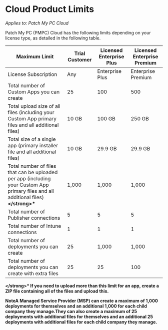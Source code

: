 # Cloud Product Limits

_Applies to: Patch My PC Cloud_

Patch My PC (PMPC) Cloud has the following limits depending on your license type, as detailed in the following table.

| Maximum Limit                                                                                                                         | Trial Customer | Licensed Enterprise Plus | Licensed Enterprise Premium |
| ------------------------------------------------------------------------------------------------------------------------------------- | -------------- | ------------------------ | --------------------------- |
| License Subscription                                                                                                                  | Any            | Enterprise Plus          | Enterprise Premium          |
| Total number of Custom Apps you can create                                                                                            | 25             | 100                      | 500                         |
| Total upload size of all files (including your Custom App primary files and all additional files)                                     | 10 GB          | 100 GB                   | 250 GB                      |
| Total size of a single app (primary installer file and all additional files)                                                          | 10 GB          | 29.9 GB                  | 29.9 GB                     |
| Total number of files that can be uploaded per app (including your Custom App primary files and all additional files)**\</strong>\*** | 1,000          | 1,000                    | 1,000                       |
| Total number of Publisher connections                                                                                                 | 5              | 5                        | 5                           |
| Total number of Intune connections                                                                                                    | 1              | 1                        | 1                           |
| Total number of deployments you can create                                                                                            | 25             | 1,000                    | 1,000                       |
| Total number of deployments you can create with extra files                                                                           | 25             | 25                       | 100                         |

**\</strong>\* If you need to upload more than this limit for an app, create a ZIP file containing all of the files and upload this.**

**NoteA Managed Service Provider (MSP) can create a maximum of 1,000 deployments for themselves and an additional 1,000 for each child company they manage.They can also create a maximum of 25 deployments with additional files for themselves and an additional 25 deployments with additional files for each child company they manage.**